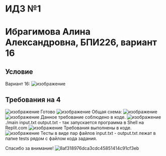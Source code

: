 # ИДЗ №1
# Ибрагимова Алина Александровна, БПИ226, вариант 16
## Условие
Вариант 16:
![изображение](https://github.com/AlinaMalinafff/OSI/assets/150148650/65944310-c4d8-4ee3-945f-475d15d7e13a)
## Требования на 4
![изображение](https://github.com/AlinaMalinafff/OSI/assets/150148650/ef87fbb9-9ec9-4b1c-b1db-17ecff971c6e)
Готово
![изображение](https://github.com/AlinaMalinafff/OSI/assets/150148650/4b928621-70e6-45d7-bb63-fd956c21bd1c)
Общая схема:
![изображение](https://github.com/AlinaMalinafff/OSI/assets/150148650/0951fdde-2d31-4a0f-bf28-08ced1825f19)
![изображение](https://github.com/AlinaMalinafff/OSI/assets/150148650/16b16782-a35b-49cd-8395-546dc26353a5)
Данное требование соблюдено в коде.
![изображение](https://github.com/AlinaMalinafff/OSI/assets/150148650/2bcc65a8-46e0-4649-ab7c-b65b9b6a2e66)
./main input.txt output.txt - так запускается программа в Shell на Replit.com
![изображение](https://github.com/AlinaMalinafff/OSI/assets/150148650/2335a712-a01b-4391-949b-6a90640b82dd)
Требования выполнены в коде. 
![изображение](https://github.com/AlinaMalinafff/OSI/assets/150148650/760ba11e-3237-4164-bad7-491dc737f582)
Тесты в виде пар файлов input.txt - output.txt лежат в папке tests рядом с файлом кода задания.

Спасибо за внимание!
![8af318976dca3cdc45851414c91cf3eb](https://github.com/AlinaMalinafff/OSI/assets/150148650/5a807806-ea3a-4271-9f1a-bf0d6881884f)

